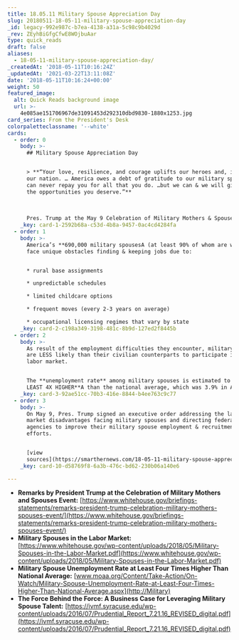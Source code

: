 ```yaml
---
title: 18.05.11 Military Spouse Appreciation Day
slug: 20180511-18-05-11-military-spouse-appreciation-day
_id: legacy-992e987c-b7ea-4138-a31a-5c98c9b4029d
_rev: ZEyhBiGfgCfwE8WOjbuAar
type: quick_reads
draft: false
aliases:
  - 18-05-11-military-spouse-appreciation-day/
_createdAt: '2018-05-11T10:16:24Z'
_updatedAt: '2021-03-22T13:11:08Z'
date: '2018-05-11T10:16:24+00:00'
weight: 50
featured_image:
  alt: Quick Reads background image
  url: >-
    4e085ae151706967de31091453d292310dbd9830-1880x1253.jpg
card_series: From the President's Desk
colorpaletteclassname: '--white'
cards:
  - order: 0
    body: >-
      ## Military Spouse Appreciation Day


      > **“Your love, resilience, and courage uplifts our heroes and, indeed,
      our nation. … America owes a debt of gratitude to our military spouses. We
      can never repay you for all that you do. …but we can & we will give you
      the opportunities you deserve.”**  
        
        
        
      Pres. Trump at the May 9 Celebration of Military Mothers & Spouses Event
    _key: card-1-2592b68a-c53d-4b8a-9457-0ac4cd4284fa
  - order: 1
    body: >-
      America’s **690,000 military spousesA (at least 90% of whom are women)**A
      face unique obstacles finding & keeping jobs due to:


      * rural base assignments

      * unpredictable schedules

      * limited childcare options

      * frequent moves (every 2-3 years on average)

      * occupational licensing regimes that vary by state
    _key: card-2-c198a349-3198-481c-8b9d-127ed2f8445b
  - order: 2
    body: >-
      As result of the employment difficulties they encounter, military spouses
      are LESS likely than their civilian counterparts to participate in the
      labor market.


      The **unemployment rate** among military spouses is estimated to be **AT
      LEAST 4X HIGHER**A than the national average, which was 3.9% in April.
    _key: card-3-92ae51cc-70b3-416e-8844-b4ee763c9c77
  - order: 3
    body: >-
      On May 9, Pres. Trump signed an executive order addressing the labor
      market disadvantages facing military spouses and directing federal
      agencies to improve their military spouse employment & recruitment
      efforts.


      [view
      sources](https://smarthernews.com/18-05-11-military-spouse-appreciation-day/)
    _key: card-10-d58769f8-6a3b-476c-bd62-230b06a140e6

---
```

* **Remarks by President Trump at the Celebration of Military Mothers and Spouses Event:** [https://www.whitehouse.gov/briefings-statements/remarks-president-trump-celebration-military-mothers-spouses-event/](https://www.whitehouse.gov/briefings-statements/remarks-president-trump-celebration-military-mothers-spouses-event/)
* **Military Spouses in the Labor Market:** [https://www.whitehouse.gov/wp-content/uploads/2018/05/Military-Spouses-in-the-Labor-Market.pdf](https://www.whitehouse.gov/wp-content/uploads/2018/05/Military-Spouses-in-the-Labor-Market.pdf)
* **Military Spouse Unemployment Rate at Least Four Times Higher Than National Average:** [www.moaa.org/Content/Take-Action/On-Watch/Military-Spouse-Unemployment-Rate-at-Least-Four-Times-Higher-Than-National-Average.aspx](http://Military)
* **The Force Behind the Force: A Business Case for Leveraging Military Spouse Talent:** [https://ivmf.syracuse.edu/wp-content/uploads/2016/07/Prudential_Report_7.21.16_REVISED_digital.pdf](https://ivmf.syracuse.edu/wp-content/uploads/2016/07/Prudential_Report_7.21.16_REVISED_digital.pdf)